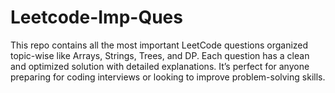 # Leetcode-Imp-Ques
This repo contains all the most important LeetCode questions organized topic-wise like Arrays, Strings, Trees, and DP. Each question has a clean and optimized solution with detailed explanations. It’s perfect for anyone preparing for coding interviews or looking to improve problem-solving skills.
